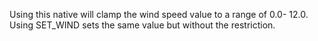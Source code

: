 Using this native will clamp the wind speed value to a range of 0.0- 12.0. Using SET_WIND sets the same value but without the restriction.